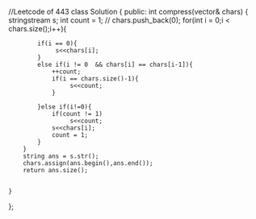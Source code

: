 //Leetcode of 443
class Solution {
public:
    int compress(vector<char>& chars) {
        stringstream s;
        int count = 1;
       // chars.push_back(0);
        for(int i = 0;i < chars.size();i++){
            
            if(i == 0){
                 s<<chars[i];
            }
            else if(i != 0  && chars[i] == chars[i-1]){
                ++count;
                if(i == chars.size()-1){
                     s<<count;
                }
                    
            }else if(i!=0){
                if(count != 1)
                     s<<count;
                s<<chars[i];
                count = 1;
            }
        }
        string ans = s.str();
        chars.assign(ans.begin(),ans.end());
        return ans.size();
    
        
    }
};
